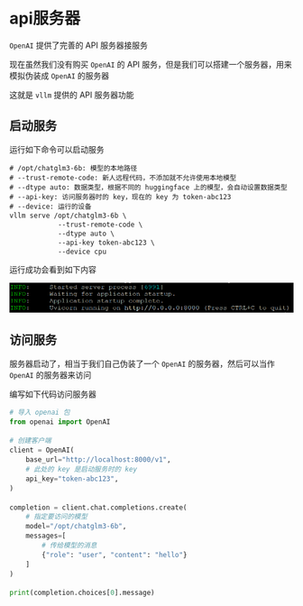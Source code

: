 # api服务器

`OpenAI` 提供了完善的 API 服务器接服务

现在虽然我们没有购买 `OpenAI` 的 API 服务，但是我们可以搭建一个服务器，用来模拟伪装成 `OpenAI` 的服务器

这就是 `vllm` 提供的 API 服务器功能

## 启动服务

运行如下命令可以启动服务

```shell
# /opt/chatglm3-6b: 模型的本地路径
# --trust-remote-code: 新人远程代码，不添加就不允许使用本地模型
# --dtype auto: 数据类型，根据不同的 huggingface 上的模型，会自动设置数据类型
# --api-key: 访问服务器时的 key，现在的 key 为 token-abc123
# --device: 运行的设备
vllm serve /opt/chatglm3-6b \
            --trust-remote-code \
            --dtype auto \
            --api-key token-abc123 \
            --device cpu
```

运行成功会看到如下内容

![](md-img/api服务器_2024-10-08-13-35-56.png)

## 访问服务

服务器启动了，相当于我们自己伪装了一个 `OpenAI` 的服务器，然后可以当作 `OpenAI` 的服务器来访问

编写如下代码访问服务器

```python
# 导入 openai 包
from openai import OpenAI

# 创建客户端
client = OpenAI(
    base_url="http://localhost:8000/v1",
    # 此处的 key 是启动服务时的 key
    api_key="token-abc123",
)

completion = client.chat.completions.create(
    # 指定要访问的模型
    model="/opt/chatglm3-6b",
    messages=[
        # 传给模型的消息
        {"role": "user", "content": "hello"}
    ]
)

print(completion.choices[0].message)
```

